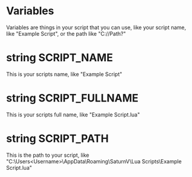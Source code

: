 # Variables
Variables are things in your script that you can use, like your script name, like "Example Script", or the path like "C:/<User>/Path?"

# string SCRIPT_NAME
This is your scripts name, like "Example Script"

# string SCRIPT_FULLNAME
This is your scripts full name, like "Example Script.lua"

# string SCRIPT_PATH
This is the path to your script, like "C:\Users\<Username>\AppData\Roaming\SaturnV\Lua Scripts\Example Script.lua"
